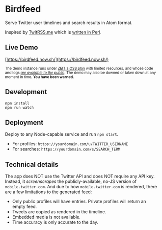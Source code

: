 # Birdfeed

Serve Twitter user timelines and search results in Atom format.

Inspired by [TwitRSS.me](https://twitrss.me/) which is [written in Perl](https://github.com/ciderpunx/twitrssme).

## Live Demo

[https://birdfeed.now.sh/](https://birdfeed.now.sh/)

<small>The demo instance runs under [ZEIT's OSS plan](https://zeit.co/pricing) with limited resources, and whose code and logs [_are available to the public_](https://birdfeed.now.sh/_src). The demo may also be downed or taken down at any moment in time. **You have been warned**.</small>

## Development

```
npm install
npm run watch
```

## Deployment

Deploy to any Node-capable service and run `npm start`.

- For profiles: `https://yourdomain.com/u/TWITTER_USERNAME`
- For searches: `https://yourdomain.com/s/SEARCH_TERM`

## Technical details

The app does NOT use the Twitter API and does NOT require any API key.  Instead, it _screenscrapes_ the publicly-available, no-JS version of `mobile.twitter.com`. And due to how `mobile.twitter.com` is rendered, there are a few limitations to the generated feed:

- Only public profiles will have entries. Private profiles will return an empty feed.
- Tweets are copied as rendered in the timeline.
- Embedded media is not available.
- Time accuracy is only accurate to the day.